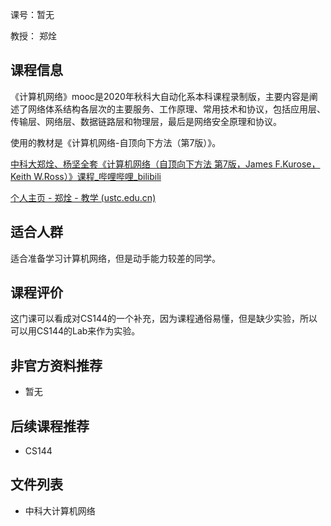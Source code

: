 课号：暂无

教授： 郑烇

## 课程信息

《计算机网络》mooc是2020年秋科大自动化系本科课程录制版，主要内容是阐述了网络体系结构各层次的主要服务、工作原理、常用技术和协议，包括应用层、传输层、网络层、数据链路层和物理层，最后是网络安全原理和协议。

使用的教材是《计算机网络-自顶向下方法（第7版）》。

[中科大郑烇、杨坚全套《计算机网络（自顶向下方法 第7版，James F.Kurose，Keith W.Ross）》课程_哔哩哔哩_bilibili](https://www.bilibili.com/video/BV1JV411t7ow?p=1)

[个人主页 - 郑烇 - 教学 (ustc.edu.cn)](http://staff.ustc.edu.cn/~qzheng/teaching.html)

## 适合人群

适合准备学习计算机网络，但是动手能力较差的同学。

## 课程评价

这门课可以看成对CS144的一个补充，因为课程通俗易懂，但是缺少实验，所以可以用CS144的Lab来作为实验。

## 非官方资料推荐

+ 暂无

## 后续课程推荐

+ CS144

## 文件列表

- 中科大计算机网络
